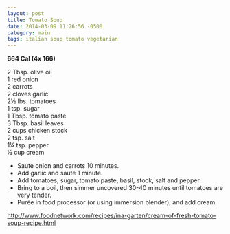 ```yaml
---
layout: post
title: Tomato Soup
date: 2014-03-09 11:26:56 -0500
category: main
tags: italian soup tomato vegetarian
---
```

<strong>664 Cal (4x 166)</strong>
  
2 Tbsp. olive oil  
1 red onion  
2 carrots  
2 cloves garlic  
2½ lbs. tomatoes  
1 tsp. sugar  
1 Tbsp. tomato paste  
3 Tbsp. basil leaves  
2 cups chicken stock  
2 tsp. salt  
1¼ tsp. pepper  
½ cup cream  

 * Saute onion and carrots 10 minutes.
 * Add garlic and saute 1 minute.
 * Add tomatoes, sugar, tomato paste, basil, stock, salt and pepper.
 * Bring to a boil, then simmer uncovered 30-40 minutes until tomatoes are very tender.
 * Purée in food processor (or using immersion blender), and add cream.

http://www.foodnetwork.com/recipes/ina-garten/cream-of-fresh-tomato-soup-recipe.html  
